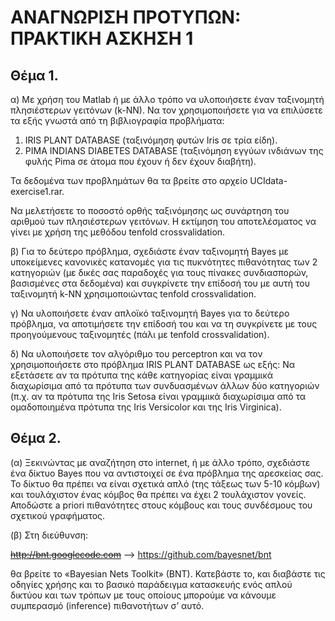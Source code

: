 # ΑΝΑΓΝΩΡΙΣΗ ΠΡΟΤΥΠΩΝ: ΠΡΑΚΤΙΚΗ ΑΣΚΗΣΗ 1

## Θέμα 1. 

α) Με χρήση του Matlab ή με άλλο τρόπο να υλοποιήσετε έναν ταξινομητή πλησιέστερων γειτόνων (k-ΝΝ). Να τον χρησιμοποιήσετε για να επιλύσετε τα εξής γνωστά από τη βιβλιογραφία προβλήματα:

1)	IRIS PLANT DATABASE (ταξινόμηση φυτών Ιris σε τρία είδη).
2)	PIMA INDIANS DIABETES DATABASE (ταξινόμηση εγγύων ινδιάνων της φυλής Pima σε άτομα που έχουν ή δεν έχουν διαβήτη).

Τα δεδομένα των προβλημάτων θα τα βρείτε στο αρχείο UCIdata-exercise1.rar. 

Να μελετήσετε το ποσοστό ορθής ταξινόμησης ως συνάρτηση του αριθμού των πλησιέστερων γειτόνων. Η εκτίμηση του αποτελέσματος να γίνει με χρήση της μεθόδου tenfold crossvalidation. 

β) Για το δεύτερο πρόβλημα, σχεδιάστε έναν ταξινομητή Bayes με υποκείμενες κανονικές κατανομές για τις πυκνότητες πιθανότητας των 2 κατηγοριών (με δικές σας παραδοχές για τους πίνακες συνδιασπορών, βασισμένες στα δεδομένα) και συγκρίνετε την επίδοσή του με αυτή του ταξινομητή k-ΝΝ χρησιμοποιώντας tenfold crossvalidation. 

γ) Να υλοποιήσετε έναν απλοϊκό ταξινομητή Bayes για το δεύτερο πρόβλημα, να αποτιμήσετε την επίδοσή του και να τη συγκρίνετε με τους προηγούμενους ταξινομητές (πάλι με tenfold crossvalidation). 

δ) Να υλοποιήσετε τον αλγόριθμο του perceptron και να τον χρησιμοποιήσετε στο πρόβλημα IRIS PLANT DATABASE ως εξής: Να εξετάσετε αν τα πρότυπα της κάθε κατηγορίας είναι γραμμικά διαχωρίσιμα από τα πρότυπα των συνδυασμένων άλλων δύο κατηγοριών (π.χ. αν τα πρότυπα της Iris Setosa είναι γραμμικά διαχωρίσιμα από τα ομαδοποιημένα πρότυπα της Iris Versicolor και της Iris Virginica).

## Θέμα 2.

(α) Ξεκινώντας με αναζήτηση στο internet, ή με άλλο τρόπο, σχεδιάστε ένα δίκτυο Bayes που να αντιστοιχεί σε ένα πρόβλημα της αρεσκείας σας. Το δίκτυο θα πρέπει να είναι σχετικά απλό (της τάξεως των 5-10 κόμβων) και τουλάχιστον ένας κόμβος θα πρέπει να έχει 2 τουλάχιστον γονείς. Αποδώστε a priori πιθανότητες στους κόμβους και τους συνδέσμους του σχετικού γραφήματος.  

(β) Στη διεύθυνση:  

~~http://bnt.googlecode.com~~ --> https://github.com/bayesnet/bnt                                  

θα βρείτε το «Bayesian Nets Toolkit» (BNT). Κατεβάστε το, και διαβάστε τις οδηγίες χρήσης και το βασικό παράδειγμα κατασκευής ενός απλού δικτύου και των τρόπων με τους οποίους μπορούμε να κάνουμε συμπερασμό (inference) πιθανοτήτων σ’ αυτό. 
